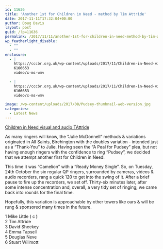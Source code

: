 ```yaml
---
id: 11636
title: 'Another 1st for Children in Need - method by Tim Attride'
date: 2017-11-11T17:32:04+00:00
author: Doug Davis
layout: post
guid: /?p=11636
permalink: /2017/11/11/another-1st-for-children-in-need-method-by-tim-attride/
wp_featherlight_disable:
  - ""
  - ""
enclosure:
  - |
    https://cccbr.org.uk/wp-content/uploads/2017/11/Children-in-Need-visual-and-audio-TAttride.wmv
    6166653
    video/x-ms-wmv
    
  - |
    https://cccbr.org.uk/wp-content/uploads/2017/11/Children-in-Need-visual-and-audio-TAttride.wmv
    6166653
    video/x-ms-wmv
    
image: /wp-content/uploads/2017/08/Pudsey-thumbnail-web-version.jpg
categories:
  - Latest News
---
```

[Children in Need visual and audio TAttride](https://cccbr.org.uk/wp-content/uploads/2017/11/Children-in-Need-visual-and-audio-TAttride.wmv)

As many ringers will know, the “Julie McDonnell” methods & variations originated in All Saints, Birchington with the doubles variation - intended just as a “Thank-You” to Julie. Having seen the “A Peal for Pudsey” plea, but not having enough ringers with the confidence to ring “Pudsey”, we decided that we attempt another first for Children in Need.

This time it was “Camelion” with a “Ready Money Single”. So, on Tuesday, 24th October the six regular QP ringers, surrounded by cameras, videos & audio recorders, rang a quick 120 to get into the swing of it. After a brief pause to fire up the recorders, we set off. Thirty-six minutes later, after some intense concentration and, overall, a very tidy set of ringing, we came back into rounds for the final time.

Hopefully, this variation is approachable by other towers like ours & will be rung & sponsored many times in the future.

1 Mike Little ( c )  
2 Tim Attride  
3 David Sheekey  
4 Emma Tapsell  
5 Douglas Neve  
6 Stuart Willmott
